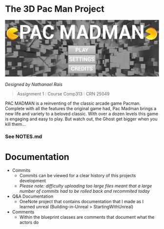 # The 3D Pac Man Project

![](https://github.com/NRais/Building-In-Unreal/blob/main/PacManProject/Readme/header.jpg)

_Designed by Nathanael Rais_

> Assignment 1 : Course Comp313 : CRN 25049

PAC MADMAN is a reinventing of the classic arcade game Pacman. Complete with all the features the original game had, Pac Madman brings a new life and variety to a beloved classic. With over a dozen levels this game is engaging and easy to play. But watch out, the Ghost get bigger when you kill them...

### **See NOTES.md**

# **Documentation**

- Commits
  - Commits can be viewed for a clear history of this projects development
  - *Please note: difficulty uploading too large files meant that a large number of commits had to be rolled back and recommited today*
- Q&A Documentation
  - OneNote project that contains documentation that I made as I learned unreal (Building-in-Unreal > StartingWithUnreal)
- Comments
  - Within the blueprint classes are comments that document what the actors do
